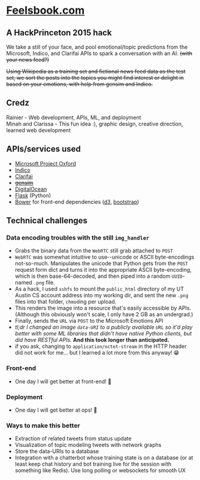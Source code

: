 # [Feelsbook.com](http://feelsbook.com:5000)
## A HackPrinceton 2015 hack

We take a still of your face, and pool emotional/topic predictions from the Microsoft, Indico, and Clarifai APIs
to spark a conversation with an AI. ~~(with your news feed?)~~

~~Using Wikipedia as a training set and fictional news feed data as the test set, we sort the posts into the topics
you might find interest or delight in based on your emotions, with help from gensim and Indico.~~  

## Credz
Rainier - Web development, APIs, ML, and deployment  
Minah and Clarissa - This fun idea :), graphic design, creative direction, learned web development  

## APIs/services used  
- [Microsoft Project Oxford](https://www.projectoxford.ai/)  
- [Indico](https://indico.io/)  
- [Clarifai](http://www.clarifai.com/)  
- ~~[gensim](https://radimrehurek.com/gensim/)~~  
- [DigitalOcean](https://www.digitalocean.com/)  
- [Flask](http://flask.pocoo.org/) (Python)  
- [Bower](http://bower.io/) for front-end dependencies ([d3](http://d3js.org/), [bootstrap](http://getbootstrap.com/))  

## Technical challenges

### Data encoding troubles with the still `img_handler`
- Grabs the binary data from the `WebRTC` still grab attached to `POST`  
- `WebRTC` was somewhat intuitive to use--unicode or ASCII byte-encodings not-so-much.
  Manipulates the unicode that Python gets from the `POST` request form dict
  and turns it into the appropriate ASCII byte-encoding, which is then base-64-decoded,
  and then piped into a random `UUID`-named `.png` file.  
- As a hack, I used `sshfs` to mount the `public_html` directory of my UT Austin CS account address
  into my working dir, and sent the new `.png` files into that folder, `chmod`ing per upload.  
- This renders the image into a resource that's easily accessible by APIs.
  (Although this obviously won't scale, I only have 2 GB as an undergrad.)  
- Finally, sends the `URL` via `POST` to the Microsoft Emotions API  
- *tl;dr I changed an image `data-URI` to a publicly available `URL` so it'd play better with some
  ML libraries that didn't have native Python clients, but did have RESTful APIs.* **And this took longer than anticipated.**  
- if you ask, changing to `application/octet-stream` in the HTTP header did not work for me... but I learned a lot more
  from this anyway! :grin:  

### Front-end
- One day I will get better at front-end! :beers:  

### Deployment
- One day I will get better at ops! :sushi:  

### Ways to make this better
- Extraction of related tweets from status update  
- Visualization of topic modeling tweets with network graphs  
- Store the data-URIs to a database  
- Integration with a chatterbot whose training state is on a database (or at least keep chat history
  and bot training live for the session with something like Redis). Use long polling or websockets for
  smooth UX  
